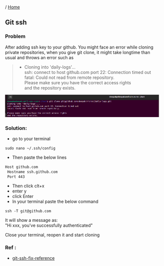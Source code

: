 / [Home](index.md)

## Git ssh 

### Problem

After adding ssh key to your github. You might face an error while cloning private repositories, when you give git clone, it might take longtime than usual and throws an error such as

> - Cloning into 'daily-logs'...  
    ssh: connect to host github.com port 22: Connection timed out  
    fatal: Could not read from remote repository.  
    Please make sure you have the correct access rights  
    and the repository exists.  

![image](images/git-ssh-fix.png)


### Solution:

- go to your terminal

``` 
sudo nano ~/.ssh/config
```

- Then paste the below lines

```
Host github.com
 Hostname ssh.github.com
 Port 443
```
- Then click clt+x 
- enter y
- click Enter
- In your terminal paste the below command

```
ssh -T git@github.com
```
It will show a message as:  
"Hi xxx, you've successfully authenticated"  


Close your terminal, reopen it and start cloning


### Ref :

  * [git-ssh-fix-reference](https://stackoverflow.com/questions/15589682/ssh-connect-to-host-github-com-port-22-connection-timed-out)

